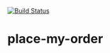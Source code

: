 [![Build Status](https://travis-ci.org/zhiyiw/place-my-order.png?branch=master)](https://travis-ci.org/zhiyiw/place-my-order)

# place-my-order
